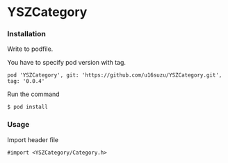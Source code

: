 YSZCategory
===========

### Installation

Write to podfile.

You have to specify pod version with tag.

```
pod 'YSZCategory', git: 'https://github.com/u16suzu/YSZCategory.git', tag: '0.0.4'
```

Run the command

```
$ pod install
```

### Usage

Import header file

```
#import <YSZCategory/Category.h>
```

